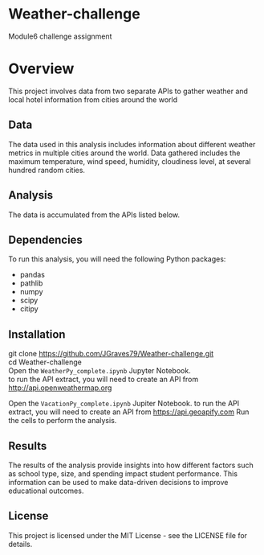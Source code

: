 # Weather-challenge

Module6 challenge assignment

# Overview

This project involves data from two separate APIs to gather weather and local hotel information from cities around the world

## Data

The data used in this analysis includes information about different weather metrics in multiple cities around the world. Data gathered includes the maximum temperature, wind speed, humidity, cloudiness level, at several hundred random cities.

## Analysis

The data is accumulated from the APIs listed below. 

## Dependencies

To run this analysis, you will need the following Python packages:
- pandas
- pathlib
- numpy
- scipy
- citipy

## Installation

git clone https://github.com/JGraves79/Weather-challenge.git  
cd Weather-challenge  
Open the `WeatherPy_complete.ipynb` Jupyter Notebook.  
to run the API extract, you will need to create an API from http://api.openweathermap.org

Open the `VacationPy_complete.ipynb` Jupiter Notebook.
to run the API extract, you will need to create an API from https://api.geoapify.com
Run the cells to perform the analysis.

## Results

The results of the analysis provide insights into how different factors such as school type, size, and spending impact student performance. This information can be used to make data-driven decisions to improve educational outcomes.


## License

This project is licensed under the MIT License - see the LICENSE file for details.

